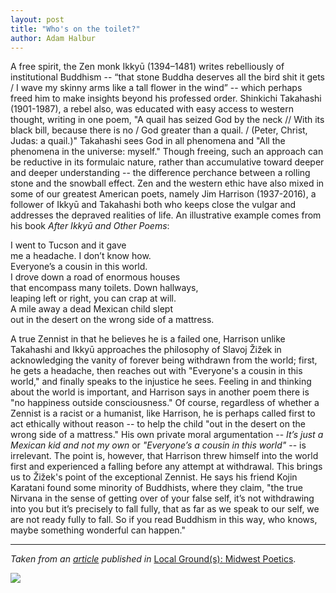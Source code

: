 ```yaml
---
layout: post
title: "Who's on the toilet?"
author: Adam Halbur
---
```


A free spirit, the Zen monk Ikkyū (1394–1481) writes rebelliously of institutional Buddhism -- “that stone Buddha deserves all the bird shit it gets / I wave my skinny arms like a tall flower in the wind” -- which perhaps freed him to make insights beyond his professed order. Shinkichi Takahashi (1901-1987), a rebel also, was educated with easy access to western thought, writing in one poem, "A quail has seized God by the neck // With its black bill, because there is no / God greater than a quail. / (Peter, Christ, Judas: a quail.)" Takahashi sees God in all phenomena and "All the phenomena in the universe: myself." Though freeing, such an approach can be reductive in its formulaic nature, rather than accumulative toward deeper and deeper understanding -- the difference perchance between a rolling stone and the snowball effect. Zen and the western ethic have also mixed in some of our greatest American poets, namely Jim Harrison (1937-2016), a follower of Ikkyū and Takahashi both who keeps close the vulgar and addresses the depraved realities of life. An illustrative example comes from his book *After Ikkyū and Other Poems*:  

I went to Tucson and it gave  
me a headache. I don’t know how.  
Everyone’s a cousin in this world.  
I drove down a road of enormous houses  
that encompass many toilets. Down hallways,  
leaping left or right, you can crap at will.  
A mile away a dead Mexican child slept  
out in the desert on the wrong side of a mattress.

A true Zennist in that he believes he is a failed one, Harrison unlike Takahashi and Ikkyū approaches the philosophy of Slavoj Žižek in acknowledging the vanity of forever being withdrawn from the world; first, he gets a headache, then reaches out with "Everyone's a cousin in this world," and finally speaks to the injustice he sees. Feeling in and thinking about the world is important, and Harrison says in another poem there is "no happiness outside consciousness." Of course, regardless of whether a Zennist is a racist or a humanist, like Harrison, he is perhaps called first to act ethically without reason -- to help the child "out in the desert on the wrong side of a mattress." His own private moral argumentation -- *It’s just a Mexican kid and not my own* or *"Everyone’s a cousin in this world"* -- is irrelevant. The point is, however, that Harrison threw himself into the world first and experienced a falling before any attempt at withdrawal. This brings us to Žižek's point of the exceptional Zennist. He says his friend Kojin Karatani found some minority of Buddhists, where they claim, "the true Nirvana in the sense of getting over of your false self, it’s not withdrawing into you but it’s precisely to fall fully, that as far as we speak to our self, we are not ready fully to fall. So if you read Buddhism in this way, who knows, maybe something wonderful can happen."  

----------------------------------

*Taken from an [article][article-link] published in* [Local Ground(s): Midwest Poetics][poetics-link].

![](https://c1.staticflickr.com/5/4869/46419666762_2b7960df36_b.jpg)

[article-link]: http://www.academia.edu/31885669/Whos_on_the_toilet_a_family_of_Zen_poets_re_digested_through_Zizek
[poetics-link]: https://cowfeather.org/local-grounds-midwest-poetics/

